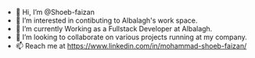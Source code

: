- 👋 Hi, I’m @Shoeb-faizan
- 👀 I’m interested in contibuting to Albalagh's work space.
- 🌱 I’m currently Working as a Fullstack Developer at Albalagh.
- 💞️ I’m looking to collaborate on various projects running at my company.
- 📫 Reach me at https://www.linkedin.com/in/mohammad-shoeb-faizan/

<!---
Shoeb-faizan/Shoeb-faizan is a ✨ special ✨ repository because its `README.md` (this file) appears on your GitHub profile.
You can click the Preview link to take a look at your changes.
--->
